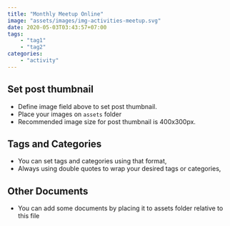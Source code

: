 ```yaml
---
title: "Monthly Meetup Online"
image: "assets/images/img-activities-meetup.svg"
date: 2020-05-03T03:43:57+07:00
tags: 
    - "tag1"
    - "tag2"
categories:
    - "activity"
---
```


## Set post thumbnail
- Define image field above to set post thumbnail. 
- Place your images on `assets` folder
- Recommended image size for post thumbnail is 400x300px.

## Tags and Categories
- You can set tags and categories using that format,
- Always using double quotes to wrap your desired tags or categories,

## Other Documents
- You can add some documents by placing it to assets folder relative to this file